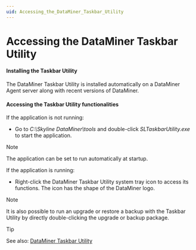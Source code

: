 ```yaml
---
uid: Accessing_the_DataMiner_Taskbar_Utility
---
```


# Accessing the DataMiner Taskbar Utility

#### Installing the Taskbar Utility

The DataMiner Taskbar Utility is installed automatically on a DataMiner Agent server along with recent versions of DataMiner.

#### Accessing the Taskbar Utility functionalities

If the application is not running:

- Go to *C:\\Skyline DataMiner\\tools* and double-click *SLTaskbarUtility.exe* to start the application.

> [!NOTE]
> The application can be set to run automatically at startup.

If the application is running:

- Right-click the DataMiner Taskbar Utility system tray icon to access its functions. The icon has the shape of the DataMiner logo.

> [!NOTE]
> It is also possible to run an upgrade or restore a backup with the Taskbar Utility by directly double-clicking the upgrade or backup package.

> [!TIP]
> See also:
> [DataMiner Taskbar Utility](../../part_7/DataminerTools/DataMiner_Taskbar_Utility.md)
